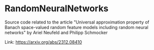 # RandomNeuralNetworks

Source code related to the article "Universal approximation property of Banach space-valued random feature models including random neural networks" by Ariel Neufeld and Philipp Schmocker

Link: https://arxiv.org/abs/2312.08410
